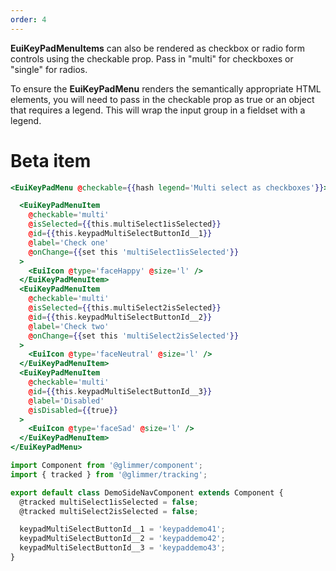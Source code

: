 ```yaml
---
order: 4
---
```


<EuiText>
	<p>
		<strong>EuiKeyPadMenuItems</strong> can also be rendered as checkbox or radio form controls using the <EuiCode>checkable</EuiCode> prop. Pass in <EuiCode>"multi"</EuiCode> for checkboxes or <EuiCode>"single"</EuiCode> for radios.
  </p>

  <p>
  To ensure the <strong>EuiKeyPadMenu</strong> renders the semantically appropriate HTML elements, you will need to pass in the <EuiCode>checkable</EuiCode> prop as <EuiCode>true</EuiCode> or an object that requires a <EuiCode>legend</EuiCode>. This will wrap the input group in a <EuiCode>fieldset</EuiCode> with a <EuiCode>legend</EuiCode>.
  </p>

</EuiText>

# Beta item

```hbs template
<EuiKeyPadMenu @checkable={{hash legend='Multi select as checkboxes'}}>

  <EuiKeyPadMenuItem
    @checkable='multi'
    @isSelected={{this.multiSelect1isSelected}}
    @id={{this.keypadMultiSelectButtonId__1}}
    @label='Check one'
    @onChange={{set this 'multiSelect1isSelected'}}
  >
    <EuiIcon @type='faceHappy' @size='l' />
  </EuiKeyPadMenuItem>
  <EuiKeyPadMenuItem
    @checkable='multi'
    @isSelected={{this.multiSelect2isSelected}}
    @id={{this.keypadMultiSelectButtonId__2}}
    @label='Check two'
    @onChange={{set this 'multiSelect2isSelected'}}
  >
    <EuiIcon @type='faceNeutral' @size='l' />
  </EuiKeyPadMenuItem>
  <EuiKeyPadMenuItem
    @checkable='multi'
    @id={{this.keypadMultiSelectButtonId__3}}
    @label='Disabled'
    @isDisabled={{true}}
  >
    <EuiIcon @type='faceSad' @size='l' />
  </EuiKeyPadMenuItem>
</EuiKeyPadMenu>
```

```js component
import Component from '@glimmer/component';
import { tracked } from '@glimmer/tracking';

export default class DemoSideNavComponent extends Component {
  @tracked multiSelect1isSelected = false;
  @tracked multiSelect2isSelected = false;

  keypadMultiSelectButtonId__1 = 'keypaddemo41';
  keypadMultiSelectButtonId__2 = 'keypaddemo42';
  keypadMultiSelectButtonId__3 = 'keypaddemo43';
}
```
